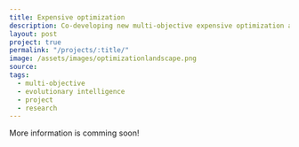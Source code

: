 ```yaml
---
title: Expensive optimization
description: Co-developing new multi-objective expensive optimization algorithm
layout: post
project: true
permalink: "/projects/:title/"
image: /assets/images/optimizationlandscape.png
source: 
tags:
  - multi-objective
  - evolutionary intelligence
  - project
  - research
---
```


More information is comming soon!